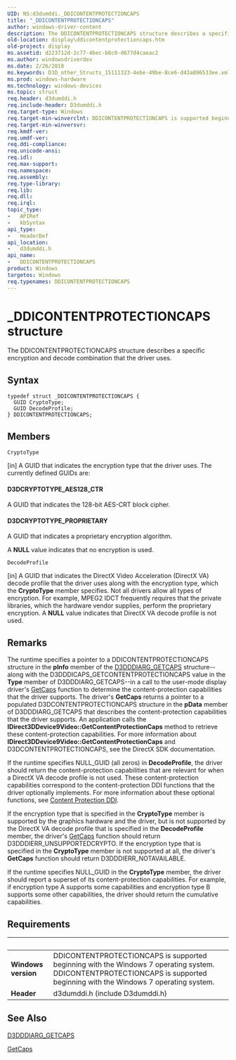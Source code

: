 ```yaml
---
UID: NS:d3dumddi._DDICONTENTPROTECTIONCAPS
title: "_DDICONTENTPROTECTIONCAPS"
author: windows-driver-content
description: The DDICONTENTPROTECTIONCAPS structure describes a specific encryption and decode combination that the driver uses.
old-location: display\ddicontentprotectioncaps.htm
old-project: display
ms.assetid: d223712d-2c77-4bec-b8c0-d677d4caeac2
ms.author: windowsdriverdev
ms.date: 2/26/2018
ms.keywords: D3D_other_Structs_15111323-4ebe-49be-8ce6-d43a896533ee.xml, DDICONTENTPROTECTIONCAPS, DDICONTENTPROTECTIONCAPS structure [Display Devices], _DDICONTENTPROTECTIONCAPS, d3dumddi/DDICONTENTPROTECTIONCAPS, display.ddicontentprotectioncaps
ms.prod: windows-hardware
ms.technology: windows-devices
ms.topic: struct
req.header: d3dumddi.h
req.include-header: D3dumddi.h
req.target-type: Windows
req.target-min-winverclnt: DDICONTENTPROTECTIONCAPS is supported beginning with the Windows 7 operating system.
req.target-min-winversvr: 
req.kmdf-ver: 
req.umdf-ver: 
req.ddi-compliance: 
req.unicode-ansi: 
req.idl: 
req.max-support: 
req.namespace: 
req.assembly: 
req.type-library: 
req.lib: 
req.dll: 
req.irql: 
topic_type:
-	APIRef
-	kbSyntax
api_type:
-	HeaderDef
api_location:
-	d3dumddi.h
api_name:
-	DDICONTENTPROTECTIONCAPS
product: Windows
targetos: Windows
req.typenames: DDICONTENTPROTECTIONCAPS
---
```


# _DDICONTENTPROTECTIONCAPS structure
The DDICONTENTPROTECTIONCAPS structure describes a specific encryption and decode combination that the driver uses.

## Syntax
````
typedef struct _DDICONTENTPROTECTIONCAPS {
  GUID CryptoType;
  GUID DecodeProfile;
} DDICONTENTPROTECTIONCAPS;
````

## Members


`CryptoType`

[in] A GUID that indicates the encryption type that the driver uses. The currently defined GUIDs are:





#### D3DCRYPTOTYPE_AES128_CTR

A GUID that indicates the 128-bit AES-CRT block cipher.



#### D3DCRYPTOTYPE_PROPRIETARY

A GUID that indicates a proprietary encryption algorithm. 

A <b>NULL</b> value indicates that no encryption is used.

`DecodeProfile`

[in] A GUID that indicates the DirectX Video Acceleration (DirectX VA) decode profile that the driver uses along with the encryption type, which the <b>CryptoType</b> member specifies. Not all drivers allow all types of encryption. For example, MPEG2 IDCT frequently requires that the private libraries, which the hardware vendor supplies, perform the proprietary encryption. A <b>NULL</b> value indicates that DirectX VA decode profile is not used.

## Remarks
The runtime specifies a pointer to a DDICONTENTPROTECTIONCAPS structure in the <b>pInfo</b> member of the <a href="..\d3dumddi\ns-d3dumddi-_d3dddiarg_getcaps.md">D3DDDIARG_GETCAPS</a> structure--along with the D3DDDICAPS_GETCONTENTPROTECTIONCAPS value in the <b>Type</b> member of D3DDDIARG_GETCAPS--in a call to the user-mode display driver's <a href="..\d3dumddi\nc-d3dumddi-pfnd3dddi_getcaps.md">GetCaps</a> function to determine the content-protection capabilities that the driver supports. The driver's <b>GetCaps</b> returns a pointer to a populated D3DCONTENTPROTECTIONCAPS structure in the <b>pData</b> member of D3DDDIARG_GETCAPS that describes the content-protection capabilities that the driver supports. An application calls the <b>IDirect3DDevice9Video::GetContentProtectionCaps</b> method to retrieve these content-protection capabilities. For more information about <b>IDirect3DDevice9Video::GetContentProtectionCaps</b> and D3DCONTENTPROTECTIONCAPS, see the DirectX SDK documentation.

If the runtime specifies NULL_GUID (all zeros) in <b>DecodeProfile</b>, the driver should return the content-protection capabilities that are relevant for when a DirectX VA decode profile is not used. These content-protection capabilities correspond to the content-protection DDI functions that the driver optionally implements. For more information about these optional functions, see <a href="https://msdn.microsoft.com/770e0fce-d3b5-4599-8165-eadf3f23f9dc">Content Protection DDI</a>.

If the encryption type that is specified in the <b>CryptoType</b> member is supported by the graphics hardware and the driver, but is not supported by the DirectX VA decode profile that is specified in the <b>DecodeProfile</b> member, the driver's <a href="..\d3dumddi\nc-d3dumddi-pfnd3dddi_getcaps.md">GetCaps</a> function should return D3DDDIERR_UNSUPPORTEDCRYPTO. If the encryption type that is specified in the <b>CryptoType</b> member is not supported at all, the driver's <b>GetCaps</b> function should return D3DDDIERR_NOTAVAILABLE.

If the runtime specifies NULL_GUID in the <b>CryptoType</b> member, the driver should report a superset of its content-protection capabilities. For example, if encryption type A supports some capabilities and encryption type B supports some other capabilities, the driver should return the cumulative capabilities.

## Requirements
| &nbsp; | &nbsp; |
| ---- |:---- |
| **Windows version** | DDICONTENTPROTECTIONCAPS is supported beginning with the Windows 7 operating system. DDICONTENTPROTECTIONCAPS is supported beginning with the Windows 7 operating system. |
| **Header** | d3dumddi.h (include D3dumddi.h) |

## See Also

<a href="..\d3dumddi\ns-d3dumddi-_d3dddiarg_getcaps.md">D3DDDIARG_GETCAPS</a>



<a href="..\d3dumddi\nc-d3dumddi-pfnd3dddi_getcaps.md">GetCaps</a>